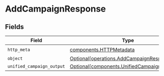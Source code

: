 # AddCampaignResponse


## Fields

| Field                                                                                              | Type                                                                                               | Required                                                                                           | Description                                                                                        |
| -------------------------------------------------------------------------------------------------- | -------------------------------------------------------------------------------------------------- | -------------------------------------------------------------------------------------------------- | -------------------------------------------------------------------------------------------------- |
| `http_meta`                                                                                        | [components.HTTPMetadata](../../models/components/httpmetadata.md)                                 | :heavy_check_mark:                                                                                 | N/A                                                                                                |
| `object`                                                                                           | [Optional[operations.AddCampaignResponseBody]](../../models/operations/addcampaignresponsebody.md) | :heavy_minus_sign:                                                                                 | N/A                                                                                                |
| `unified_campaign_output`                                                                          | [Optional[components.UnifiedCampaignOutput]](../../models/components/unifiedcampaignoutput.md)     | :heavy_minus_sign:                                                                                 | N/A                                                                                                |